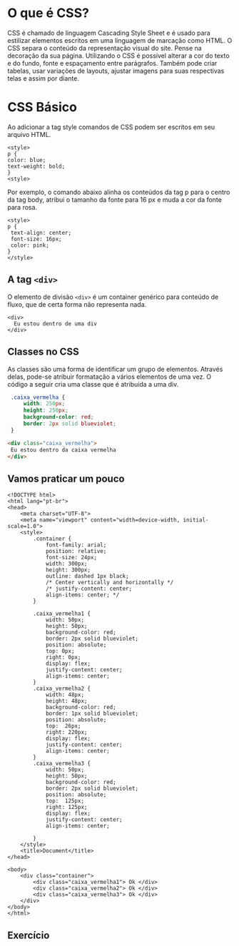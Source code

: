 # O que é CSS?

CSS é chamado de linguagem Cascading Style Sheet e é usado para estilizar elementos escritos em uma linguagem de marcação como HTML. O CSS separa o conteúdo da representação visual do site. Pense  na decoração da sua página. Utilizando o CSS é possível alterar a cor do texto e do fundo, fonte e espaçamento entre parágrafos. Também pode criar tabelas, usar variações de layouts, ajustar imagens para suas respectivas telas e assim por diante.

# CSS Básico

Ao adicionar a tag style comandos de CSS podem ser escritos em seu arquivo HTML.

```
<style>
p {
color: blue;
text-weight: bold;
}
<style>
```

Por exemplo, o comando abaixo alinha os conteúdos da tag p para o centro da tag body, atribui o tamanho da fonte para 16 px e muda a cor da fonte para rosa.

```
<style>
p {
 text-align: center;
 font-size: 16px;
 color: pink;
}
</style>

```

## A tag ```<div>``` 

O elemento de divisão ```<div>``` é um container genérico para conteúdo de fluxo, que de certa forma não representa nada.

```
<div>
  Eu estou dentro de uma div
</div>
```

## Classes no CSS

As classes são uma forma de identificar um grupo de elementos. Através delas, pode-se atribuir formatação a vários elementos de uma vez. O código a seguir cria uma classe que é atribuída a uma div.

```CSS
 .caixa_vermelha {
     width: 250px;
     height: 250px;
     background-color: red;
     border: 2px solid blueviolet; 
 }
```

```HTML
<div class="caixa_vermelha">
 Eu estou dentro da caixa vermelha
</div>
```

## Vamos praticar um pouco

```
<!DOCTYPE html>
<html lang="pt-br">
<head>
    <meta charset="UTF-8">
    <meta name="viewport" content="width=device-width, initial-scale=1.0">
    <style>
        .container {
            font-family: arial;
            position: relative;
            font-size: 24px;
            width: 300px;
            height: 300px;
            outline: dashed 1px black;
            /* Center vertically and horizontally */
            /* justify-content: center;
            align-items: center; */
        }

        .caixa_vermelha1 {
            width: 50px;
            height: 50px;
            background-color: red;
            border: 2px solid blueviolet; 
            position: absolute;
            top: 0px;
            right: 0px;  
            display: flex; 
            justify-content: center;
            align-items: center;           
        }
        .caixa_vermelha2 {
            width: 48px;
            height: 48px;
            background-color: red;
            border: 1px solid blueviolet; 
            position: absolute;
            top:  26px;
            right: 220px; 
            display: flex;    
            justify-content: center;
            align-items: center;          
        }
        .caixa_vermelha3 {
            width: 50px;
            height: 50px;
            background-color: red;
            border: 2px solid blueviolet; 
            position: absolute;
            top:  125px;
            right: 125px;     
            display: flex;
            justify-content: center;
            align-items: center;   
                   
        }                
    </style>
    <title>Document</title>
</head>

<body>
    <div class="container">
        <div class="caixa_vermelha1"> Ok </div>
        <div class="caixa_vermelha2"> Ok </div>
        <div class="caixa_vermelha3"> Ok </div>
    </div>
</body>
</html>
```

## Exercício 



